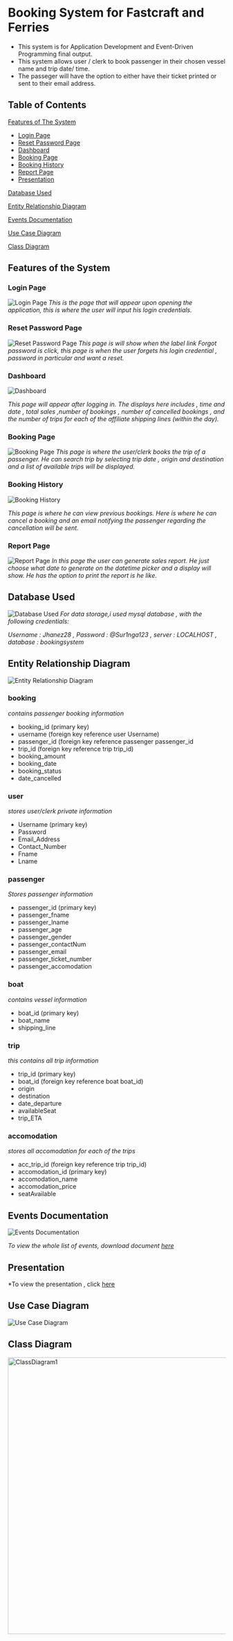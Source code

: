 # Booking System for Fastcraft and Ferries
- This system is for Application Development and Event-Driven Programming final output.
- This system allows user / clerk to book passenger in their chosen vessel name and trip date/ time. 
- The passeger will have the option to either have their ticket printed or sent to their email address.

## Table of Contents
 [Features of The System](#features-of-the-system)
- [Login Page](#login-page)
- [Reset Password Page](#reset-password-page)
- [Dashboard](#dashboard)
- [Booking Page](#booking-page)
- [Booking History](#booking-history)
- [Report Page](#report-page)
- [Presentation](#presentation)
  
[Database Used](#database-used)

[Entity Relationship Diagram](#entity-relationship-diagram)

[Events Documentation](#events-documentation)

[Use Case Diagram](#use-case-diagram)

[Class Diagram](#class-diagram)

## Features of the System

### Login Page
![Login Page](https://github.com/Jhanez27/Booking/assets/113825787/3f12f9b8-1fdd-4651-a739-b7c167361d1d)
 *This is the page that will appear upon opening the application, this is where the user will input his login credentials.*

### Reset Password Page
![Reset Password Page](https://github.com/Jhanez27/Booking/assets/113825787/405d54c9-3ef6-4a91-9e33-37f3d2cede3b)
 *This page is will show when the label link Forgot password is click, this page is when the user forgets his login credential , password in particular and want a reset.*

### Dashboard
![Dashboard](https://github.com/Jhanez27/Booking/assets/113825787/51a44e3b-8c3c-4e48-b626-0cd5fbf53686)

 *This page will appear after logging in. The displays here includes , time and date , total sales ,number of bookings , number of cancelled bookings , and the number of trips for each of the affiliate shipping lines (within the day).*

 ### Booking Page
 ![Booking Page](https://github.com/Jhanez27/Booking/assets/113825787/9633a6ff-ae15-42a5-97e3-098120a55aeb)
  *This page is where the user/clerk books the trip of a passenger. He can search trip by selecting trip date , origin and destination and a list of available trips will be displayed.*

 ### Booking History
  ![Booking History](https://github.com/Jhanez27/Booking/assets/113825787/73e85233-b031-4dbd-906d-881bf908815e)

  *This page is where he can view previous bookings. Here is where he can cancel a booking and an email notifying the passenger regarding the cancellation will be sent.*

 ### Report Page
 ![Report Page](https://github.com/Jhanez27/Booking/assets/113825787/b5f97580-059d-4bfc-a217-18ae281bd5a0)
  *In this page the user can generate sales report. He just choose what date to generate on the datetime picker and a display will show. He has the option to print the report is he like.*

## Database Used
  ![Database Used](https://github.com/Jhanez27/Booking/assets/113825787/091b28ce-9bc1-4648-bc24-84a9bd2c38e9)
 *For data storage,i used mysql database , with the following credentials:*

*Username : Jhanez28 , Password : @Sur1nga123 , server : LOCALHOST , database : bookingsystem*

## Entity Relationship Diagram
![Entity Relationship Diagram](https://github.com/Jhanez27/Booking/assets/113825787/d6465b9e-5718-46b3-9c72-11310c767d29)

### booking
*contains passenger booking information*
- booking_id (primary key)
- username (foreign key reference user Username)
- passenger_id (foreign key reference passenger passenger_id
- trip_id (foreign key reference trip trip_id)
- booking_amount
- booking_date
- booking_status
- date_cancelled

### user
*stores user/clerk private information*
- Username (primary key)
- Password
- Email_Address
- Contact_Number
- Fname
- Lname

### passenger
*Stores passenger information*
 - passenger_id (primary key)
 - passenger_fname
 - passenger_lname
 - passenger_age
 - passenger_gender
 - passenger_contactNum
 - passenger_email
 - passenger_ticket_number
 - passenger_accomodation

### boat
*contains vessel information*
 - boat_id (primary key)
 - boat_name
 - shipping_line

### trip
*this contains all trip information*
 - trip_id (primary key)
 - boat_id (foreign key reference boat boat_id)
 - origin
 - destination
 - date_departure
 - availableSeat
 - trip_ETA

### accomodation
*stores all accomodation for each of the trips*
 - acc_trip_id (foreign key reference trip trip_id)
 - accomodation_id (primary key)
 - accomodation_name
 - accomodation_price
 - seatAvailable

## Events Documentation
![Events Documentation](https://github.com/Jhanez27/Booking/assets/113825787/566345e3-acfa-4e6d-b79f-1366fb47b69c)

 *To view the whole list of events, download document [here](https://github.com/Jhanez27/Booking/files/15188948/event_documentation.pdf)*

## Presentation
 *To view the presentation , click [here](https://www.canva.com/design/DAGEdkwItA8/4nWH2nk05DISwXSEe4PqTQ/edit?utm_content=DAGEdkwItA8&utm_campaign=designshare&utm_medium=link2&utm_source=sharebutton)




 ## Use Case Diagram
![Use Case Diagram](https://github.com/Jhanez27/Booking/assets/113825787/a60b7cdd-3a01-4691-930b-1ee06a1ef53c)


## Class Diagram
<img width="640" alt="ClassDiagram1" src="https://github.com/Jhanez27/Booking/assets/113825787/3cc902a8-6ee3-4545-a7f2-0d248e87d1b3">



